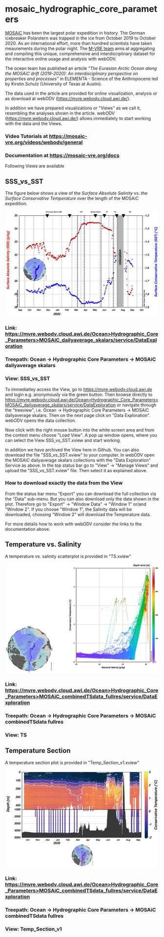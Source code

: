 # mosaic_hydrographic_core_parameters


[MOSAiC](https://mosaic-expedition.org/) has been the largest polar
expedition in history. The German icebreaker Polarstern was trapped in
the ice from October 2019 to October 2020. As an international effort,
more than hundred scientists have taken meaurements during the polar
night. The [M-VRE team](https://mosaic-vre.org/team) aims at
aggregating and compiling this unique, comprehensive and
interdisciplinary dataset for the interactive online usage and
analysis with webODV.

The ocean team has published an article *"The Eurasian Arctic Ocean
along the MOSAiC drift (2019-2020): An interdisciplinary perspective
on properties and processes"* in ELEMENTA - Science of the
Anthropocene led by Kirstin Schulz (University of Texas at Austin).

The data used in the article are provided for online visualization,
analysis or as download at webODV (https://mvre.webodv.cloud.awi.de/).

In addition we have prepared visualizations or "Views" as we call it,
resembling the analyses shown in the article. webODV
(https://mvre.webodv.cloud.awi.de/) allows immediately to start
working with the data and the Views.

### Video Tutorials at https://mosaic-vre.org/videos/webodv/general

### Documentation at https://mosaic-vre.org/docs

Following Views are available

## SSS_vs_SST

The figure below shows a view of the *Surface Absolute Salinity*
vs. the *Surface Conservative Temperature* over the length of the
MOSAiC expedition.

![alt text](./MOSAiC_dailyaverage_skalars_view_SSS_vs_SST.jpg "SSS_vs_SST")

### Link: https://mvre.webodv.cloud.awi.de/Ocean>Hydrographic_Core_Parameters>MOSAiC_dailyaverage_skalars/service/DataExploration

### Treepath: Ocean -> Hydrographic Core Parameters -> MOSAiC dailyaverage skalars

### View: SSS_vs_SST

To immediatley access the View, go to https://mvre.webodv.cloud.awi.de
and login e.g. anonymously via the green button. Then browse directly
to
https://mvre.webodv.cloud.awi.de/Ocean>Hydrographic_Core_Parameters>MOSAiC_dailyaverage_skalars/service/DataExploration
or navigate through the "treeview", i.e. Ocean -> Hydrographic Core
Parameters -> MOSAiC dailyaverage skalars. Then on the next page click
on "Data Exploration". webODV opens the data collection.

Now click with the right mouse button into the white screen area and from the
context menu choose "Load View". A pop up window opens, where you can
select the View SSS_vs_SST.xview and start working.

In addition we have archived the View here in Github. You can also
download the file "SSS_vs_SST.xview" to your computer. In webODV open
the MOSAiC dailyaverage skalars collections with the "Data
Exploration" Service as above. In the top status bar go to "View" ->
"Manage Views" and upload the "SSS_vs_SST.xview" file. Then select it
as explained above.

### How to download exactly the data from the View

From the status bar menu "Export" you can download the full collection
via the "Data" sub-menu. But you can also download only the data shown
in the plot. Therefore go to "Export" -> "Window Data" -> "Window 1"
or/and "Window 2". If you choose "Window 1", the Salinity data will be
downloaded, choosing "Window 2" will download the Temperature data.

For more details how to work with webODV consider the links to the
documentation above.




## Temperature vs. Salinity

A temperature vs. salinity scatterplot is provided in "TS.xview"

![alt text](./MOSAiC_combinedTSdata_fullres_view_TS.jpg "TS")

### Link: https://mvre.webodv.cloud.awi.de/Ocean>Hydrographic_Core_Parameters>MOSAiC_combinedTSdata_fullres/service/DataExploration

### Treepath: Ocean -> Hydrographic Core Parameters -> MOSAiC combinedTSdata fullres

### View: TS



## Temperature Section

A temperature section plot is provided in "Temp_Section_v1.xview"

![alt text](./MOSAiC_combinedTSdata_fullres_view_Temp_Section_v1.jpg "Temp_Section")

### Link: https://mvre.webodv.cloud.awi.de/Ocean>Hydrographic_Core_Parameters>MOSAiC_combinedTSdata_fullres/service/DataExploration

### Treepath: Ocean -> Hydrographic Core Parameters -> MOSAiC combinedTSdata fullres

### View: Temp_Section_v1

